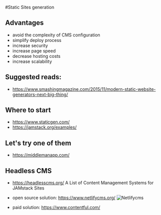 #Static Sites generation

## Advantages

* avoid the complexity of CMS configuration
* simplify deploy process
* increase security
* increase page speed
* decrease hosting costs
* increase scalability

## Suggested reads:

* https://www.smashingmagazine.com/2015/11/modern-static-website-generators-next-big-thing/

## Where to start

* https://www.staticgen.com/
* https://jamstack.org/examples/

## Let's try one of them
* https://middlemanapp.com/

## Headless CMS

* https://headlesscms.org/
  A List of Content Management Systems for JAMstack Sites
  
* open source solution:
  https://www.netlifycms.org/
  ![Netlifycms](https://www.netlify.com/img/blog/done-1.png)
  
* paid solution:
  https://www.contentful.com/
